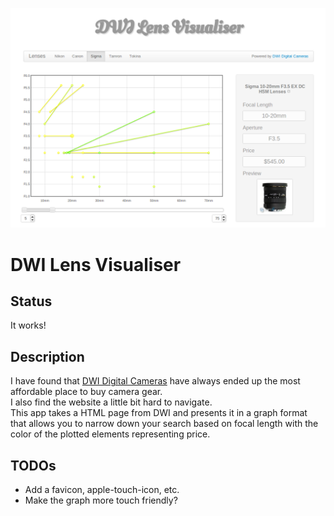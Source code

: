 ![](http://github.com/stevenocchipinti/dwi-visualiser/raw/master/dwi-visualiser.png)

DWI Lens Visualiser
===================

Status
------

It works!

Description
-----------

I have found that [DWI Digital Cameras](http://www.dwidigitalcameras.com.au/astore/Default.aspx) have always ended up the most affordable place to buy camera gear.  
I also find the website a little bit hard to navigate.  
This app takes a HTML page from DWI and presents it in a graph format that allows you to narrow down your search based on focal length with the color of the plotted elements representing price.


TODOs
-----

- Add a favicon, apple-touch-icon, etc.
- Make the graph more touch friendly?
